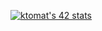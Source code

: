 [![ktomat's 42 stats](https://badge42.vercel.app/api/v2/clackc6a200400fjqe0otduz5/stats?cursusId=21&coalitionId=166)](https://github.com/JaeSeoKim/badge42)
